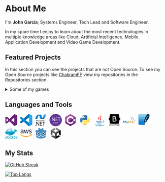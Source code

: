 # About Me

I'm <strong>John García</strong>, Systems Engineer, Tech Lead and Software Engineer.

In my spare time I enjoy to learn about the most recent technologies in multiple knowledge areas like Cloud, Artificial Intelligence, Mobile Application Development and Video Game Development.

## Featured Projects

In this section you can see the projects that are not Open Source. To see my Open Source projects like [ChakramFF](https://github.com/byakkoder/ChakramFF) view my repositories in the Repositories section.

<details>
  <summary>Some of my games</summary>
  <p>Next, you can explore some of the games that I have designed and developed as a hobbie (the games listed are not open source). The assets (3D models, music, sounds and 2D images) was created by others and was acquired through the Unity Asset Store.</p>
  <p><strong>Note: </strong>To see and download a game click the game name.</p>
  <table>
    <tr>
      <td><strong><a href="https://gamejolt.com/games/zombieweapon/374612" target="_blank">Zombie Weapon</a></strong></td>
      <td><p>Isometric 3D shooter game for PC inspired on classic zombie games and movies, made with Unity.</p></td>
    </tr>
    <tr>
      <td><strong><a href="https://play.google.com/store/apps/details?id=com.BaihuTechnologies.IronMaze" target="_blank">Iron Maze</a></strong></td>
      <td><p>3D third person (hack and slash) game for Android with mazes that are generated procedurally (roguelike), made with Unity.</p></td>
    </tr>
    <tr>
      <td><strong><a href="https://play.google.com/store/apps/details?id=com.baihutechnologies.sentinel" target="_blank">Sentinel Space Shooter Arcade</a></strong></td>
      <td><p>3D space shooter game for Android inspired on classic sci-fi games and movies, made with Unity.</p></td>
    </tr>
    <tr>
      <td><strong><a href="https://play.google.com/store/apps/details?id=com.BaihuTechnologies.TheHardRider" target="_blank">The Hard Rider</a></strong></td>
      <td><p>A simple 3D racing game for Android inspired on multiple mobile racing games, made with Unity.</p></td>
    </tr>
  </table>
</details>

## Languages and Tools

<div>
  <img src="https://github.com/devicons/devicon/blob/master/icons/visualstudio/visualstudio-plain.svg" title="Visual Studio" alt="Visual Studio" width="40" height="40"/>&nbsp;
  <img src="https://github.com/devicons/devicon/blob/master/icons/vscode/vscode-original.svg" title="VS Code" alt="VS Code" width="40" height="40"/>&nbsp;
  <img src="https://github.com/devicons/devicon/blob/master/icons/dot-net/dot-net-original-wordmark.svg" title="DotNet" alt="DotNet" width="40" height="40"/>&nbsp;
  <img src="https://github.com/devicons/devicon/blob/master/icons/dotnetcore/dotnetcore-original.svg" title="DotNet Core" alt="DotNet Core" width="40" height="40"/>&nbsp;
  <img src="https://github.com/devicons/devicon/blob/master/icons/csharp/csharp-original.svg" title="CSharp" alt="CSharp" width="40" height="40"/>&nbsp;
  <img src="https://github.com/devicons/devicon/blob/master/icons/python/python-original.svg" title="Python" alt="Python" width="40" height="40"/>&nbsp;
  <img src="https://github.com/devicons/devicon/blob/master/icons/java/java-original.svg" title="Java" alt="Java" width="40" height="40"/>&nbsp;
  <img src="https://github.com/devicons/devicon/blob/master/icons/bootstrap/bootstrap-plain-wordmark.svg" title="Bootstrap" alt="Bootstrap" width="40" height="40"/>&nbsp;
  <img src="https://github.com/devicons/devicon/blob/master/icons/mysql/mysql-original-wordmark.svg" title="MySQL" alt="MySQL" width="40" height="40"/>&nbsp;
  <img src="https://github.com/devicons/devicon/blob/master/icons/sqlite/sqlite-original.svg" title="SQLite" alt="SQLite" width="40" height="40"/>&nbsp;
  <img src="https://github.com/devicons/devicon/blob/master/icons/docker/docker-plain-wordmark.svg" title="Docker" alt="Docker" width="40" height="40"/>&nbsp;
  <img src="https://github.com/devicons/devicon/blob/master/icons/amazonwebservices/amazonwebservices-original-wordmark.svg" title="AWS" alt="AWS" width="40" height="40"/>&nbsp;
  <img src="https://github.com/devicons/devicon/blob/master/icons/godot/godot-original.svg" title="Godot" alt="Godot" width="40" height="40"/>&nbsp;
  <img src="https://github.com/devicons/devicon/blob/master/icons/unity/unity-original.svg" title="Unity" alt="Unity" width="40" height="40"/>
</div>

## My Stats

[![GitHub Streak](http://github-readme-streak-stats.herokuapp.com?user=byakkoder&theme=prussian)](https://git.io/streak-stats)

[![Top Langs](https://github-readme-stats.vercel.app/api/top-langs/?username=byakkoder&layout=compact&theme=prussian)](https://github.com/anuraghazra/github-readme-stats)

